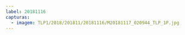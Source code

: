 ```yaml
---
label: 20181116
capturas:
  - imagem: TLP1/2018/201811/20181116/M20181117_020944_TLP_1P.jpg
---
```

